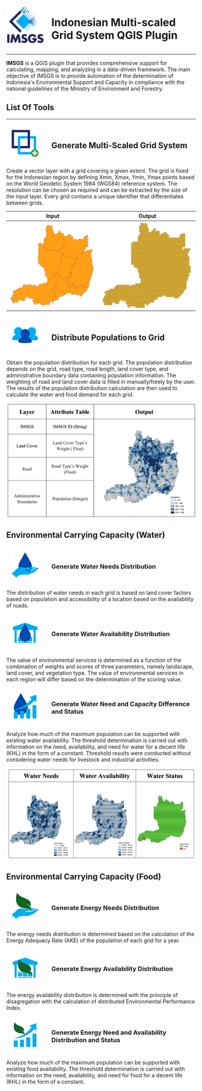 <div style="display: flex; align-items: center;">
    <img src="/icons/15.png" alt="LOGO!" style="width: 100px; height: 100px; margin-right: 20px;">
    <h1>Indonesian Multi-scaled Grid System QGIS Plugin</h1>
</div>

---

**IMSGS** is a QGIS plugin that provides comprehensive support for calculating, mapping, and analyzing in a data-driven framework. The main objective of IMSGS is to provide automation of the determination of Indonesia's Environmental Support and Capacity in compliance with the national guidelines of the Ministry of Environment and Forestry.

## List Of Tools

---

<div style="display: flex; align-items: center;">
    <img src="/icons/generategrid.png" alt="LOGO!" style="width: 100px; height: 100px; margin-right: 20px; scale : 0.75">
    <h2> Generate Multi-Scaled Grid System</h2>
</div>

Create a vector layer with a grid covering a given extent. The grid is fixed for the Indonesian region by defining Xmin, Xmax, Ymin, Ymax points based on the World Geodetic System 1984 (WGS84) reference system. The resolution can be chosen as required and can be extracted by the size of the input layer. Every grid contains a unique identifier that differentiates between grids.

| Input                                                    | Output                                                     |
| -------------------------------------------------------- | ---------------------------------------------------------- |
| ![Input Image](/icons/ToolExample/InputGenerateGrid.png) | ![Output Image](/icons/ToolExample/OutputGenerateGrid.png) |

<div style="display: flex; align-items: center;">
    <img src="/icons/populdist.png" alt="LOGO!" style="width: 100px; height: 100px; margin-right: 20px; scale : 0.75">
    <h2> Distribute Populations to Grid</h2>
</div>

Obtain the population distribution for each grid. The population distribution depends on the grid, road type, road length, land cover type, and administrative boundary data containing population information. The weighting of road and land cover data is filled in manually/freely by the user. The results of the population distribution calculation are then used to calculate the water and food demand for each grid.

![Popul](/icons/ToolExample/Popul.png)

## Environmental Carrying Capacity (Water)

<div style="display: flex; align-items: center;">
    <img src="/icons/waterneed.png" alt="LOGO!" style="width: 100px; height: 100px; margin-right: 20px; scale : 0.75">
    <h3>Generate Water Needs Distribution </h3>
</div>

The distribution of water needs in each grid is based on land cover factors based on population and accessibility of a location based on the availability of roads.

<div style="display: flex; align-items: center;">
    <img src="/icons/wateravail.png" alt="LOGO!" style="width: 100px; height: 100px; margin-right: 20px; scale : 0.75">
    <h3>Generate Water Availability Distribution</h3>
</div>

The value of environmental services is determined as a function of the combination of weights and scores of three parameters, namely landscape, land cover, and vegetation type. The value of environmental services in each region will differ based on the determination of the scoring value.

<div style="display: flex; align-items: center;">
    <img src="/icons/waterstatus.png" alt="LOGO!" style="width: 100px; height: 100px; margin-right: 20px; scale : 0.75">
    <h3>Generate Water Need and Capacity Difference and Status </h3>
</div>

Analyze how much of the maximum population can be supported with existing water availability. The threshold determination is carried out with information on the need, availability, and need for water for a decent life (KHL) in the form of a constant. Threshold results were conducted without considering water needs for livestock and industrial activities.

![Water](/icons/ToolExample/Water.png)

## Environmental Carrying Capacity (Food)

<div style="display: flex; align-items: center;">
    <img src="/icons/enerneed.png" alt="LOGO!" style="width: 100px; height: 100px; margin-right: 20px; scale : 0.75">
    <h3>Generate Energy Needs Distribution </h3>
</div>

The energy needs distribution is determined based on the calculation of the Energy Adequacy Rate (AKE) of the population of each grid for a year.

<div style="display: flex; align-items: center;">
    <img src="/icons/eneravai.png" alt="LOGO!" style="width: 100px; height: 100px; margin-right: 20px; scale : 0.75">
    <h3>Generate Energy Availability Distribution </h3>
</div>

The energy availability distribution is determined with the principle of disagregation with the calculation of distributed Environmental Performance Index.

<div style="display: flex; align-items: center;">
    <img src="/icons/enerstatus.png" alt="LOGO!" style="width: 100px; height: 100px; margin-right: 20px; scale : 0.75">
    <h3>Generate Energy Need and Availability Distribution and Status</h3>
</div>

Analyze how much of the maximum population can be supported with existing food availability. The threshold determination is carried out with information on the need, availability, and need for food for a decent life (KHL) in the form of a constant.
